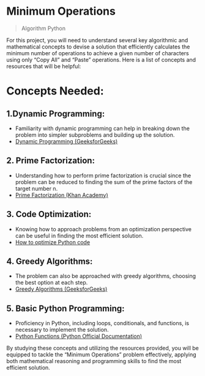 # Minimum Operations
> Algorithm
> Python

For this project, you will need to understand several key algorithmic and mathematical concepts to devise a solution that efficiently calculates the minimum number of operations to achieve a given number of characters using only “Copy All” and “Paste” operations. Here is a list of concepts and resources that will be helpful:

# Concepts Needed:
## 1.Dynamic Programming:
* Familiarity with dynamic programming can help in breaking down the problem into simpler subproblems and building up the solution.
* [Dynamic Programming (GeeksforGeeks)](https://intranet.alxswe.com/rltoken/l3JYgicNQw2Ue1Kg9jV80Q)

## 2. Prime Factorization:
* Understanding how to perform prime factorization is crucial since the problem can be reduced to finding the sum of the prime factors of the target number n.
* [Prime Factorization (Khan Academy)](https://intranet.alxswe.com/rltoken/cFcADpVYRCl5pdut-Lemmg)

## 3. Code Optimization:
* Knowing how to approach problems from an optimization perspective can be useful in finding the most efficient solution.
* [How to optimize Python code](https://intranet.alxswe.com/rltoken/98ZF5bRckUKror6pGJQlHQ)

## 4. Greedy Algorithms:
* The problem can also be approached with greedy algorithms, choosing the best option at each step.
* [Greedy Algorithms (GeeksforGeeks)](https://intranet.alxswe.com/rltoken/k6-mba0b4nayJi0VqYhKjQ)

## 5. Basic Python Programming:
* Proficiency in Python, including loops, conditionals, and functions, is necessary to implement the solution.
* [Python Functions (Python Official Documentation)](https://intranet.alxswe.com/rltoken/ao3SJVl4yY1SfugfVa3anw)
  
By studying these concepts and utilizing the resources provided, you will be equipped to tackle the “Minimum Operations” problem effectively, applying both mathematical reasoning and programming skills to find the most efficient solution.
